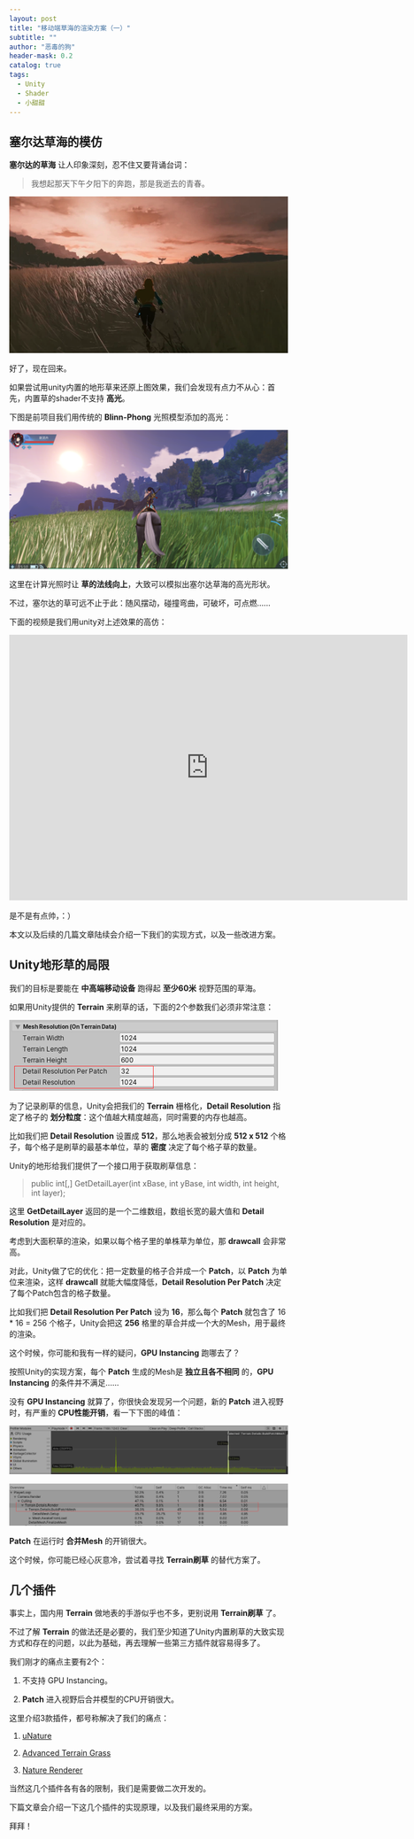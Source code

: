 ```yaml
---
layout: post
title: "移动端草海的渲染方案（一）"
subtitle: ""
author: "恶毒的狗"
header-mask: 0.2
catalog: true
tags:
  - Unity
  - Shader
  - 小甜甜
---
```


## 塞尔达草海的模仿

**塞尔达的草海** 让人印象深刻，忍不住又要背诵台词：

> 我想起那天下午夕阳下的奔跑，那是我逝去的青春。

![img](/img/unity-grass/screenshot1.png)

好了，现在回来。

如果尝试用unity内置的地形草来还原上图效果，我们会发现有点力不从心：首先，内置草的shader不支持 **高光**。 

下图是前项目我们用传统的 **Blinn-Phong** 光照模型添加的高光：

![img](/img/unity-grass/screenshot2.png)

这里在计算光照时让 **草的法线向上**，大致可以模拟出塞尔达草海的高光形状。

不过，塞尔达的草可远不止于此：随风摆动，碰撞弯曲，可破坏，可点燃......

下面的视频是我们用unity对上述效果的高仿：

<iframe frameborder="0" width="720" height="480" src="https://v.qq.com/txp/iframe/player.html?vid=h3051zdbrxd" allowFullScreen="true"></iframe>

是不是有点帅，：）

本文以及后续的几篇文章陆续会介绍一下我们的实现方式，以及一些改进方案。

## Unity地形草的局限

我们的目标是要能在 **中高端移动设备** 跑得起 **至少60米** 视野范围的草海。 

如果用Unity提供的 **Terrain** 来刷草的话，下面的2个参数我们必须非常注意：

![img](/img/unity-grass/screenshot3.png)

为了记录刷草的信息，Unity会把我们的 **Terrain** 栅格化，**Detail Resolution** 指定了格子的 **划分粒度**：这个值越大精度越高，同时需要的内存也越高。

比如我们把 **Detail Resolution** 设置成 **512**，那么地表会被划分成 **512 x 512** 个格子，每个格子是刷草的最基本单位，草的 **密度** 决定了每个格子草的数量。

Unity的地形给我们提供了一个接口用于获取刷草信息：

> public int[,] GetDetailLayer(int xBase, int yBase, int width, int height, int layer);

这里 **GetDetailLayer** 返回的是一个二维数组，数组长宽的最大值和 **Detail Resolution** 是对应的。

考虑到大面积草的渲染，如果以每个格子里的单株草为单位，那 **drawcall** 会非常高。

对此，Unity做了它的优化：把一定数量的格子合并成一个 **Patch**，以 **Patch** 为单位来渲染，这样 **drawcall** 就能大幅度降低，**Detail Resolution Per Patch** 决定了每个Patch包含的格子数量。

比如我们把 **Detail Resolution Per Patch** 设为 **16**，那么每个 **Patch** 就包含了 16 * 16 = 256 个格子，Unity会把这 **256** 格里的草合并成一个大的Mesh，用于最终的渲染。

这个时候，你可能和我有一样的疑问，**GPU Instancing** 跑哪去了？

按照Unity的实现方案，每个 **Patch** 生成的Mesh是 **独立且各不相同** 的，**GPU Instancing** 的条件并不满足......

没有 **GPU Instancing** 就算了，你很快会发现另一个问题，新的 **Patch** 进入视野时，有严重的 **CPU性能开销**，看一下下图的峰值：

![img](/img/unity-grass/screenshot4.png)

![img](/img/unity-grass/screenshot5.png)

**Patch** 在运行时 **合并Mesh** 的开销很大。

这个时候，你可能已经心灰意冷，尝试着寻找 **Terrain刷草** 的替代方案了。

## 几个插件

事实上，国内用 **Terrain** 做地表的手游似乎也不多，更别说用 **Terrain刷草** 了。

不过了解 **Terrain** 的做法还是必要的，我们至少知道了Unity内置刷草的大致实现方式和存在的问题，以此为基础，再去理解一些第三方插件就容易得多了。

我们刚才的痛点主要有2个：

1. 不支持 GPU Instancing。

2. **Patch** 进入视野后合并模型的CPU开销很大。

这里介绍3款插件，都号称解决了我们的痛点：

1. [uNature](https://assetstore.unity.com/packages/vfx/shaders/unature-gpu-grass-and-interactable-trees-43129?aid=1101l85Tr)

2. [Advanced Terrain Grass](https://assetstore.unity.com/packages/tools/terrain/advanced-terrain-grass-100014?aid=1101l85Tr)

3. [Nature Renderer](https://assetstore.unity.com/packages/tools/terrain/nature-renderer-153552?aid=1101l85Tr)

当然这几个插件各有各的限制，我们是需要做二次开发的。

下篇文章会介绍一下这几个插件的实现原理，以及我们最终采用的方案。

拜拜！



















